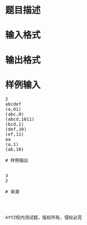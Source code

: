 

# 题目描述



# 输入格式



# 输出格式



# 样例输入


<pre>2
abcdef
(a,01)
(abc,0)
(abcd,1011)
(bcd,1)
(def,10)
(ef,11)
aa
(a,1)
(ab,10)

# 样例输出


3
2

# 来源


<p>
AYYZ校内测试题，版权所有，侵权必究
</p></pre>
